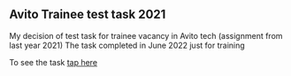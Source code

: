 
## Avito Trainee test task 2021

My decision of test task for trainee vacancy in Avito tech (assignment from last year 2021)
The task completed in June 2022 just for training

To see the task [tap here](https://github.com/avito-tech/ios-trainee-problem-2021)
